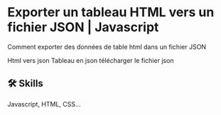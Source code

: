 # Exporter un tableau HTML vers un fichier JSON | Javascript
  
  Comment exporter des données de table html dans un fichier JSON

  Html vers json
  Tableau en json
  télécharger le fichier json

## 🛠 Skills
Javascript, HTML, CSS...